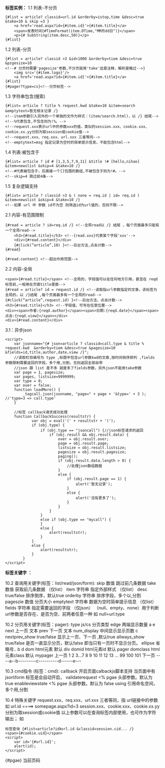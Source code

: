﻿
**标签实例：**
1.1 列表-不分页
```
{#list = article? classid=url.id &orderby=istop,time &desc=true &take=10 & skip =3 }
    <a href='read.aspx?id={#item.id}'>{#item.title}</a> 
    <span>发表时间{#TimeFormat(item.DTime,"MM月dd日")}</span>
    <p>{# SubString(item.desc,50)}</p>
{#list}
```
1.2 列表-分页
```
{#list = article? classid >3 &id<1000 &orderby=tiem &desc=true &pzgesize=10 
<!--# 分页时需要'pagesize'参数,不分页就用'take'这是注释，解析是略过-->}
    <img src='{#item.logo}'/>
    <a href='read.aspx?id={#item.id}'>{#item.title}</a>
{#list}
{#pager?type=cs}<!--分页标签-->
```
1.3 字符串包含(搜索)
```
{#list= article ? title % request.kwd &take=10 &item=search &emptytext=暂无相关记录 /}
<!--item参数引入另外的一个单独的文作为样式：(item/search.html)，以 /} 结尾-->
<!--%代表包含,不包含则为!%。-->
<!--request.xxx表示url中的参数xxx的值，类似的session.xxx、cookie.xxx、cookie.xx.yy分别为取session或cookie值-->
<!--request.xxx、req.xxx、url.xxx 三者等同-->
<!--emptytext=msg 指定记录为空时的简单提示信息，不能包含html-->
```
1.4 列表:被包含于
```
{#list= article ? id # [1,3,5,7,9,11] &title !# [hello,nihao] &item=newslist &skip=4 &take=10 /}
<!--#代表被包含于，后面接一个[]包围的数组,不被包含于则为!#。-->
<!--skip=4 跳过前4条-->
```
1.5 复杂逻辑支持
```
{#list= article ? classid >3 & ( none = req.id | id= req.id ) &item=newslist &skip=4 &take=10 /}
<!--如果 url 中 参数 id不为空 则筛选id为url值的，否则不限-->
```
2.1 内容-有范围限制
```
{#read = article ? id=req.id /} <!--全局read以 /} 结尾 ，每个页面最多只能有一个全局read-->
    <h3>{#read.title}</h3> <!--{read.xxx}代表某个字段'xxx'-->
    <div>{#read.content}</div>
    {#click(“article”,10) }<!--后台方法,点击计数-->
{#read}

{#read.content} <!--超出作用范围-->

```
2.2 内容-全局
```
<span>{#read.title}</span> <!--全局的，字段值可以在任何地方引用，甚至在 reqd 标签前,一般用在页面title里面-->
{#read = article? id = request.id /} <!--读取指url参数指定的文章，该标签为全局的，以 /}结尾 ,每个页面最多有一个全局的read-->
{#click(“article”,request.id) }<!--后台方法，点击计数-->
<h3>{#read.title}</h3> <!--字段值，可写在任意位置-->
<div><span>作者:{reqd.author}</span><span>日期:{reqd.date}</span><span>点击:{reqd.view}</span></div>
<div>{#read.content}</div>
```

3.1：异步json
<!--json标签需在js脚本中使用-->
```
<script>
    var jsonname="{# json=article ? classid=call.type & title % request.kwd  &orderby=tiem &desc=true &pagesize=10 &fields=id,title,author,date,view /}"; 
    //读取栏目编号为 type ,标题中包含url参数kwd的文章,按时间倒序排列 ,fields 参数限制需要返回的字段，多个用,分割，无则返回全部自带
    //json 跟 list 差不多 就是多了fields参数，另外json不能用take参数
    var page = 1, pagesize;
    var pages, listsize=9999999;
    var type = 0;
    var over = false;
    function loadMore() {
        _tagcall.json(jsonname, "page=" + page + '&type=' + 3 ); //'type=3 => call.type'
    }
    
    //标签 callback请求成功处理
    function CallbackSuccess(resultstr) {
            var obj = eval('(' + resultstr + ')');
            if (obj.type) {
                if (obj.type == "jsoncall") {//json标签请求的返回
                    if (obj.result && obj.result.data) {
                        over = obj.result.over;
                        page = obj.result.page;
                        listsize = obj.result.listsize;
                        pagesize = obj.result.pagesize;
                        paging();
                        if (obj.result.data.length > 0) {
                            //处理json数组数据
                        }
                        else {
                            if (obj.result.page == 1) {
                                alert('暂无记录');
                            }
                            else {
                                alert('没有更多了');
                            }
                        }
                    }
                }
                else if (obj.type == "mycall") {
                }
                else {
                    alert(resultstr);
                }
            }
            else {
                alert(resultstr);
            }
        }
</script>
```
**标签关键字 ：**

10.2 查询用关键字(标签：list/read/json/form):
skip 数值  跳过前几条数据
take 数值  获取前几条数据 （仅list）
item 字符串  指定外部样式 （仅list）
desc true/false  排序倒序，默认true 
orderby 字符串  排序字段，多个以,分割
pageszie 数值  分页大小
emptytext 字符串   数据为空时简单提示信息 （仅list）
fields 字符串  指定需要返回的字段 （仅json）
（null、empty、none）用于判断url参数是否存在、是否为空、前两者任意一种 如 null=url.type

10.2 分页用关键字(标签：pager):
type js/cs 分页类型 
edge 两端显示数量 a e
next 上一页 文本
prev 下一页 文本
num_display 中间显示显示页数 c
nextprev_show true/false 显示上一页、下一页 ,默认true
allways_show true/false 是否一直显示分页，默认false 即当只有一页时不显示分页。
ellipse 省略号.. b d
dom html元素 默认 div
domid html元素id 默认 pager
domclass html元素class 默认 mypager
上一页  1 2 3...7 8 9 10 11 12 13 ... 99 100 101 下一页
        ----a--b---------c----------d------e---

10.3 cmd指令 (标签：cmd):
callback 开启页面calbackjs脚本支持 当页面中有 json\form 标签是会自动开启，
validaterequest <% pgae 头部参数。默认为 true
enableviewstate <% pgae 头部参数。默认为 false
using 引用命名空间，多个用,分割

10.4 特殊关键字
request.xxx、req.xxx、url.xxx 三者等同，指 url链接中的参数 如 url.id ====> somepage.aspx?id=3
session.xxx、cookie.xxx、cookie.xx.yy分别为取session或cookie值
以上参数可以在查询标签内部使用，也可作为字符输出；
如 
``` 
标签查询 {#list=article?id》url.id &classid=session.cid... /}  
<span>{#cookie.uid}</span>
<script>
    var id='{#url.id}'; 
    alert(id); 
</script>
```
{#pgae} 当前页码
